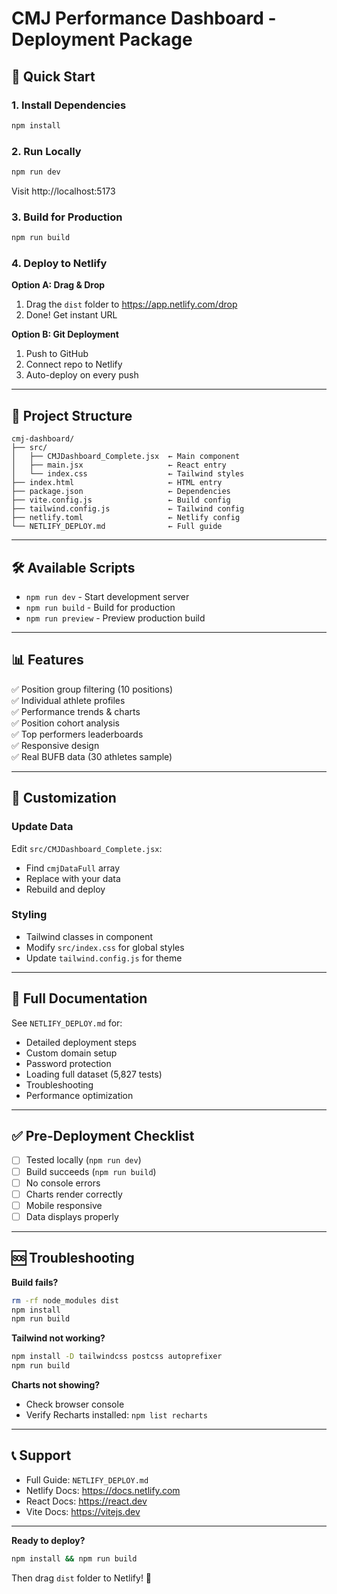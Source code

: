# CMJ Performance Dashboard - Deployment Package

## 🚀 Quick Start

### 1. Install Dependencies
```bash
npm install
```

### 2. Run Locally
```bash
npm run dev
```
Visit http://localhost:5173

### 3. Build for Production
```bash
npm run build
```

### 4. Deploy to Netlify

**Option A: Drag & Drop**
1. Drag the `dist` folder to https://app.netlify.com/drop
2. Done! Get instant URL

**Option B: Git Deployment**
1. Push to GitHub
2. Connect repo to Netlify
3. Auto-deploy on every push

---

## 📁 Project Structure

```
cmj-dashboard/
├── src/
│   ├── CMJDashboard_Complete.jsx  ← Main component
│   ├── main.jsx                   ← React entry
│   └── index.css                  ← Tailwind styles
├── index.html                     ← HTML entry
├── package.json                   ← Dependencies
├── vite.config.js                 ← Build config
├── tailwind.config.js             ← Tailwind config
├── netlify.toml                   ← Netlify config
└── NETLIFY_DEPLOY.md              ← Full guide
```

---

## 🛠️ Available Scripts

- `npm run dev` - Start development server
- `npm run build` - Build for production
- `npm run preview` - Preview production build

---

## 📊 Features

✅ Position group filtering (10 positions)  
✅ Individual athlete profiles  
✅ Performance trends & charts  
✅ Position cohort analysis  
✅ Top performers leaderboards  
✅ Responsive design  
✅ Real BUFB data (30 athletes sample)

---

## 🔧 Customization

### Update Data
Edit `src/CMJDashboard_Complete.jsx`:
- Find `cmjDataFull` array
- Replace with your data
- Rebuild and deploy

### Styling
- Tailwind classes in component
- Modify `src/index.css` for global styles
- Update `tailwind.config.js` for theme

---

## 📖 Full Documentation

See `NETLIFY_DEPLOY.md` for:
- Detailed deployment steps
- Custom domain setup
- Password protection
- Loading full dataset (5,827 tests)
- Troubleshooting
- Performance optimization

---

## ✅ Pre-Deployment Checklist

- [ ] Tested locally (`npm run dev`)
- [ ] Build succeeds (`npm run build`)
- [ ] No console errors
- [ ] Charts render correctly
- [ ] Mobile responsive
- [ ] Data displays properly

---

## 🆘 Troubleshooting

**Build fails?**
```bash
rm -rf node_modules dist
npm install
npm run build
```

**Tailwind not working?**
```bash
npm install -D tailwindcss postcss autoprefixer
npm run build
```

**Charts not showing?**
- Check browser console
- Verify Recharts installed: `npm list recharts`

---

## 📞 Support

- Full Guide: `NETLIFY_DEPLOY.md`
- Netlify Docs: https://docs.netlify.com
- React Docs: https://react.dev
- Vite Docs: https://vitejs.dev

---

**Ready to deploy?**

```bash
npm install && npm run build
```

Then drag `dist` folder to Netlify! 🎉
